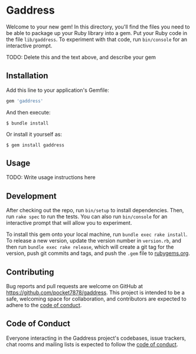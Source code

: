 # Gaddress

Welcome to your new gem! In this directory, you'll find the files you need to be able to package up your Ruby library into a gem. Put your Ruby code in the file `lib/gaddress`. To experiment with that code, run `bin/console` for an interactive prompt.

TODO: Delete this and the text above, and describe your gem

## Installation

Add this line to your application's Gemfile:

```ruby
gem 'gaddress'
```

And then execute:

    $ bundle install

Or install it yourself as:

    $ gem install gaddress

## Usage

TODO: Write usage instructions here

## Development

After checking out the repo, run `bin/setup` to install dependencies. Then, run `rake spec` to run the tests. You can also run `bin/console` for an interactive prompt that will allow you to experiment.

To install this gem onto your local machine, run `bundle exec rake install`. To release a new version, update the version number in `version.rb`, and then run `bundle exec rake release`, which will create a git tag for the version, push git commits and tags, and push the `.gem` file to [rubygems.org](https://rubygems.org).

## Contributing

Bug reports and pull requests are welcome on GitHub at https://github.com/pocket7878/gaddress. This project is intended to be a safe, welcoming space for collaboration, and contributors are expected to adhere to the [code of conduct](https://github.com/pocket7878/gaddress/blob/master/CODE_OF_CONDUCT.md).


## Code of Conduct

Everyone interacting in the Gaddress project's codebases, issue trackers, chat rooms and mailing lists is expected to follow the [code of conduct](https://github.com/pocket7878/gaddress/blob/master/CODE_OF_CONDUCT.md).
